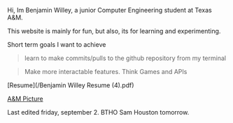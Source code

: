 Hi, Im Benjamin Willey, a junior Computer Engineering student at Texas A&M. 

This website is mainly for fun, but also, its for learning and experimenting.

Short term goals I want to achieve
 
 > learn to make commits/pulls to the github repository from my terminal
 
 > Make more interactable features. Think Games and APIs

[Resume](/Benjamin Willey Resume (4).pdf)

[A&M Picture](/Wales.md)

Last edited friday, september 2. BTHO Sam Houston tomorrow.
